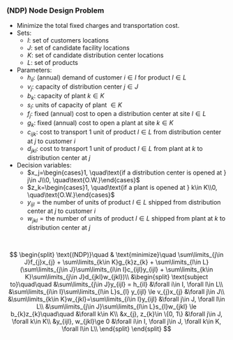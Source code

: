 ### (NDP) Node Design Problem
- Minimize the total fixed charges and transportation cost.
- Sets:
    - $I$: set of customers locations
    - $J$: set of candidate facility locations
    - $K$: set of candidate distribution center locations
    - $L$: set of products
- Parameters:
    - $h_{il}$: (annual) demand of customer $i\in I$ for product $l\in L$
    - $v_j$: capacity of distribution center $j\in J$
    - $b_k$: capacity of plant $k\in K$
    - $s_l$: units of capacity of plant $\in K$
    - $f_j$: fixed (annual) cost to open a distribution center at site $l\in L$
    - $g_k$: fixed (annual) cost to open a plant at site $k\in K$
    - $c_{ijk}$: cost to transport 1 unit of product $l\in L$ from distribution center at $j$ to customer $i$
    - $d_{jkl}$: cost to transport 1 unit of product $l\in L$ from plant at $k$ to distribution center at $j$
- Decision variables:
    - $x_j=\begin{cases}1, \quad\text{if a distribution center is opened at } j\in J\\0, \quad\text{O.W.}\end{cases}$
    - $z_k=\begin{cases}1, \quad\text{if a plant is opened at } k\in K\\0, \quad\text{O.W.}\end{cases}$
    - $y_{ijl}=\text{the number of units of product }l\in L\text{ shipped from distribution center at }j\text{ to customer }i$
    - $w_{jkl}=\text{the number of units of product }l\in L\text{ shipped from plant at }k\text{ to distribution center at }j$

<br>

$$
\begin{split}
\text{(NDP)}\quad & \text{minimize}\quad \sum\limits_{j\in J}f_{j}x_{j} + \sum\limits_{k\in K}g_{k}z_{k} + \sum\limits_{l\in L}(\sum\limits_{j\in J}\sum\limits_{i\in I}c_{ijl}y_{ijl} + \sum\limits_{k\in K}\sum\limits_{j\in J}d_{jkl}w_{jkl})\\
&\begin{split}
\text{subject to}\quad\quad &\sum\limits_{j\in J}y_{ijl} = h_{il}                  &\forall i\in I, \forall l\in L\\
    &\sum\limits_{i\in I}\sum\limits_{l\in L}s_{l} y_{ijl} \le v_{j}x_{j}          &\forall j\in J\\
    &\sum\limits_{k\in K}w_{jkl}=\sum\limits_{i\in I}y_{ijl}                       &\forall j\in J, \forall l\in L\\
    &\sum\limits_{j\in J}\sum\limits_{l\in L}s_{l}w_{jkl} \le b_{k}z_{k}\quad\quad &\forall k\in K\\
    &x_{j}, z_{k}\in \{0, 1\} &\forall j\in J, \forall k\in K\\
    &y_{ijl}, w_{jkl}\ge 0    &\forall i\in I, \forall j\in J, \forall k\in K, \forall l\in L\\ 
\end{split}
\end{split}
$$
